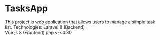 # TasksApp

This project is web application that allows users to manage a simple task list.
Technologies:
Laravel 8  (Backend)  
Vue.js 3 (Frontend)
php v-7.4.30



